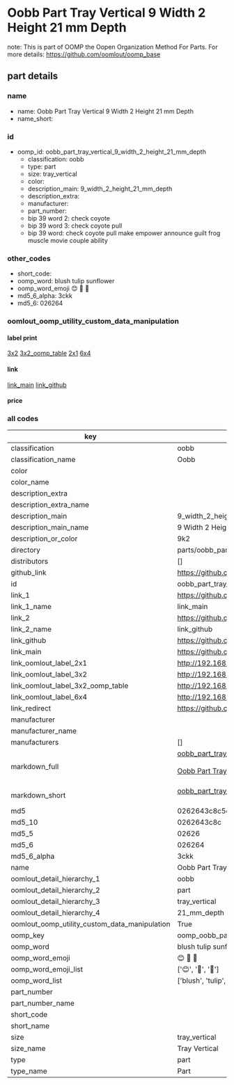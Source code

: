 # Oobb Part Tray Vertical 9 Width 2 Height 21 mm Depth  

note: This is part of OOMP the Oopen Organization Method For Parts. For more details: https://github.com/oomlout/oomp_base

##  part details
  







### name
* name: Oobb Part Tray Vertical 9 Width 2 Height 21 mm Depth
* name_short: 
### id
* oomp_id: oobb_part_tray_vertical_9_width_2_height_21_mm_depth
  * classification: oobb
  * type: part
  * size: tray_vertical
  * color: 
  * description_main: 9_width_2_height_21_mm_depth
  * description_extra: 
  * manufacturer: 
  * part_number: 
  * bip 39 word 2: check coyote
  * bip 39 word 3: check coyote pull
  * bip 39 word: check coyote pull make empower announce guilt frog muscle movie couple ability

### other_codes
* short_code: 
* oomp_word: blush tulip sunflower
* oomp_word_emoji :blush: :tulip: :sunflower:
* md5_6_alpha: 3ckk
* md5_6: 026264






### oomlout_oomp_utility_custom_data_manipulation
#### label print
[3x2](http://192.168.1.245:1112/?label=oomp%203ckk)
[3x2_oomp_table](http://192.168.1.108:1112/?label=oomp%203ckk)
[2x1](http://192.168.1.242:1112/?label=oomp%203ckk)
[6x4](http://192.168.1.55:1112/?label=oomp%203ckk)    

#### link

[link_main](https://github.com/oomlout/oomlout_oomp_version_1_messy/tree/main/parts/oobb_part_tray_vertical_9_width_2_height_21_mm_depth) [link_github](https://github.com/oomlout/oomlout_oomp_version_1_messy/tree/main/parts/oobb_part_tray_vertical_9_width_2_height_21_mm_depth)                             

#### price







### all codes 
| key | value |  
| --- | --- |  
| classification | oobb |  
| classification_name | Oobb |  
| color |  |  
| color_name |  |  
| description_extra |  |  
| description_extra_name |  |  
| description_main | 9_width_2_height_21_mm_depth |  
| description_main_name | 9 Width 2 Height 21 mm Depth |  
| description_or_color | 9k2 |  
| directory | parts/oobb_part_tray_vertical_9_width_2_height_21_mm_depth |  
| distributors | [] |  
| github_link | https://github.com/oomlout/oomlout_oomp_part_src/tree/main/parts/oobb_part_tray_vertical_9_width_2_height_21_mm_depth |  
| id | oobb_part_tray_vertical_9_width_2_height_21_mm_depth |  
| link_1 | https://github.com/oomlout/oomlout_oomp_version_1_messy/tree/main/parts/oobb_part_tray_vertical_9_width_2_height_21_mm_depth |  
| link_1_name | link_main |  
| link_2 | https://github.com/oomlout/oomlout_oomp_version_1_messy/tree/main/parts/oobb_part_tray_vertical_9_width_2_height_21_mm_depth |  
| link_2_name | link_github |  
| link_github | https://github.com/oomlout/oomlout_oomp_version_1_messy/tree/main/parts/oobb_part_tray_vertical_9_width_2_height_21_mm_depth |  
| link_main | https://github.com/oomlout/oomlout_oomp_version_1_messy/tree/main/parts/oobb_part_tray_vertical_9_width_2_height_21_mm_depth |  
| link_oomlout_label_2x1 | http://192.168.1.242:1112/?label=oomp%203ckk |  
| link_oomlout_label_3x2 | http://192.168.1.245:1112/?label=oomp%203ckk |  
| link_oomlout_label_3x2_oomp_table | http://192.168.1.108:1112/?label=oomp%203ckk |  
| link_oomlout_label_6x4 | http://192.168.1.55:1112/?label=oomp%203ckk |  
| link_redirect | https://github.com/oomlout/oomlout_oomp_version_1_messy/tree/main/parts/oobb_part_tray_vertical_9_width_2_height_21_mm_depth |  
| manufacturer |  |  
| manufacturer_name |  |  
| manufacturers | [] |  
| markdown_full | [oobb_part_tray_vertical_9_width_2_height_21_mm_depth](none)<br>[](none)<br>[Oobb Part Tray Vertical 9 Width 2 Height 21 Mm Depth](none)<br><br> |  
| markdown_short | [oobb_part_tray_vertical_9_width_2_height_21_mm_depth](none)<br><br> |  
| md5 | 0262643c8c5d2cf4252488695a8c6938 |  
| md5_10 | 0262643c8c |  
| md5_5 | 02626 |  
| md5_6 | 026264 |  
| md5_6_alpha | 3ckk |  
| name | Oobb Part Tray Vertical 9 Width 2 Height 21 mm Depth |  
| oomlout_detail_hierarchy_1 | oobb |  
| oomlout_detail_hierarchy_2 | part |  
| oomlout_detail_hierarchy_3 | tray_vertical |  
| oomlout_detail_hierarchy_4 | 21_mm_depth |  
| oomlout_oomp_utility_custom_data_manipulation | True |  
| oomp_key | oomp_oobb_part_tray_vertical_9_width_2_height_21_mm_depth |  
| oomp_word | blush tulip sunflower |  
| oomp_word_emoji | :blush: :tulip: :sunflower: |  
| oomp_word_emoji_list | [':blush:', ':tulip:', ':sunflower:'] |  
| oomp_word_list | ['blush', 'tulip', 'sunflower'] |  
| part_number |  |  
| part_number_name |  |  
| short_code |  |  
| short_name |  |  
| size | tray_vertical |  
| size_name | Tray Vertical |  
| type | part |  
| type_name | Part |  
